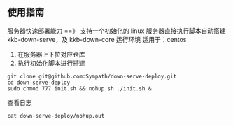 ## 使用指南

服务器快速部署能力 ==》 支持一个初始化的 linux 服务器直接执行脚本自动搭建 kkb-down-serve，及 kkb-down-core 运行环境
适用于：centos

1. 在服务器上下拉对应仓库
2. 执行初始化脚本进行搭建

```
git clone git@github.com:Sympath/down-serve-deploy.git
cd down-serve-deploy
sudo chmod 777 init.sh && nohup sh ./init.sh &
```

查看日志

```
cat down-serve-deploy/nohup.out
```
